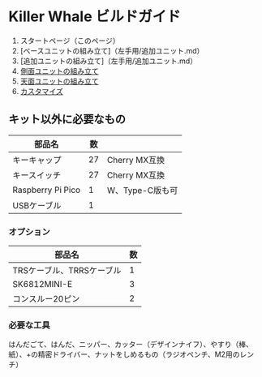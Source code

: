 # Killer Whale ビルドガイド

1. スタートページ（このページ）
2. [ベースユニットの組み立て]（左手用/追加ユニット.md）
3. [追加ユニットの組み立て]（左手用/追加ユニット.md）
5. [側面ユニットの組み立て](README_SIDE.md)
6. [天面ユニットの組み立て](README_TOP.md)
7. [カスタマイズ](README_CUSTOM.md)

## キット以外に必要なもの
|部品名|数||
|-|-|-|
|キーキャップ|27|Cherry MX互換|
|キースイッチ|27|Cherry MX互換|
|Raspberry Pi Pico|1|W、Type-C版も可|
|USBケーブル|1||

### オプション
|部品名|数|
|-|-|
|TRSケーブル、TRRSケーブル|1||左右分割キーボードとして使えます|
|SK6812MINI-E|3|発光します|
|コンスルー20ピン|2|Raspberry Pi Picoをつけ外しできるようになります|

### 必要な工具
はんだごて、はんだ、ニッパー、カッター（デザインナイフ）、やすり（棒、紙）、+の精密ドライバー、ナットをしめるもの（ラジオペンチ、M2用のレンチ）
